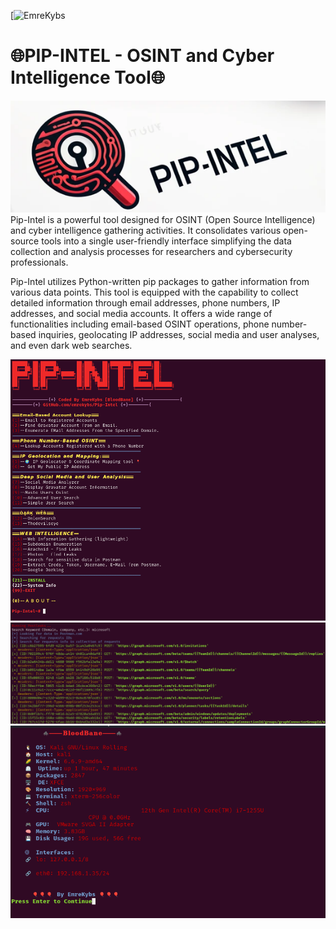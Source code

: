 [![EmreKybs](https://img.shields.io/badge/MadeBy-Emrekybs-red)

# 🌐PIP-INTEL - OSINT and Cyber Intelligence Tool🌐

<img src="https://github.com/emrekybs/pip-intel/blob/main/theme.png">
Pip-Intel is a powerful tool designed for OSINT (Open Source Intelligence) and cyber intelligence gathering activities. 
It consolidates various open-source tools into a single user-friendly interface
simplifying the data collection and analysis processes for researchers and cybersecurity professionals.

Pip-Intel utilizes Python-written pip packages to gather information from various data points. 
This tool is equipped with the capability to collect detailed information through 
email addresses, phone numbers, IP addresses, and social media accounts. 
It offers a wide range of functionalities including email-based OSINT operations, 
phone number-based inquiries, geolocating IP addresses, social media and user analyses, and even dark web searches.

<img src="https://github.com/emrekybs/pip-intel/blob/main/2.png">

<img src="https://github.com/emrekybs/pip-intel/blob/main/4.png">
<img src="https://github.com/emrekybs/pip-intel/blob/main/3.png">
